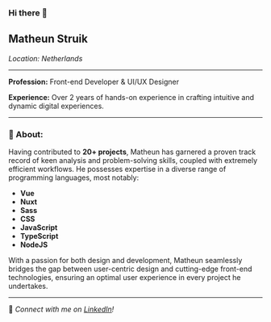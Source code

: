 ### Hi there 👋

<!--
**Matheun/Matheun** is a ✨ _special_ ✨ repository because its `README.md` (this file) appears on your GitHub profile.

Here are some ideas to get you started:

- 🔭 I’m currently working on ...
- 🌱 I’m currently learning ...
- 👯 I’m looking to collaborate on ...
- 🤔 I’m looking for help with ...
- 💬 Ask me about ...
- 📫 How to reach me: ...
- 😄 Pronouns: ...
- ⚡ Fun fact: ...
-->

## Matheun Struik
_Location: Netherlands_

---

**Profession:** Front-end Developer & UI/UX Designer

**Experience:** Over 2 years of hands-on experience in crafting intuitive and dynamic digital experiences.

---

### 🌟 About:

Having contributed to **20+ projects**, Matheun has garnered a proven track record of keen analysis and problem-solving skills, coupled with extremely efficient workflows. He possesses expertise in a diverse range of programming languages, most notably:

- **Vue**
- **Nuxt**
- **Sass**
- **CSS**
- **JavaScript**
- **TypeScript**
- **NodeJS**

With a passion for both design and development, Matheun seamlessly bridges the gap between user-centric design and cutting-edge front-end technologies, ensuring an optimal user experience in every project he undertakes.

---

🔗 _Connect with me on [LinkedIn]([Your-LinkedIn-Link](https://www.linkedin.com/in/matheun-struik-4baa2b1b1)https://www.linkedin.com/in/matheun-struik-4baa2b1b1)!_
